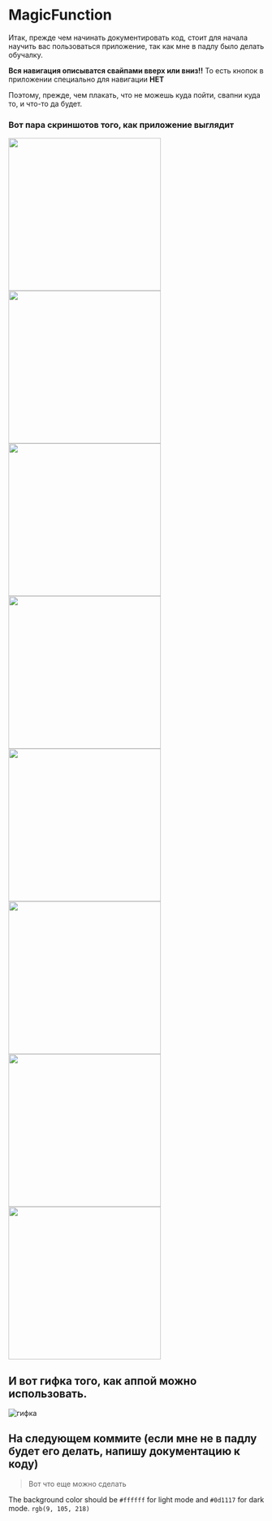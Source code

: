 # MagicFunction


Итак, прежде чем начинать документировать код, стоит для начала научить вас пользоваться приложение, так как мне в падлу было делать обучалку.

**Вся навигация описыватся свайпами вверх или вниз!!**
То есть кнопок в приложении специально для навигации **НЕТ**

Поэтому, прежде, чем плакать, что не можешь куда пойти, свапни куда то, и что-то да будет.

### Вот пара скриншотов того, как приложение выглядит
<img src="https://github.com/TimofeyMaryin/MagicFunction/blob/master/asset/1.png" width="300"> <img src="https://github.com/TimofeyMaryin/MagicFunction/blob/master/asset/2.png" width="300">
<img src="https://github.com/TimofeyMaryin/MagicFunction/blob/master/asset/3.png" width="300">
<img src="https://github.com/TimofeyMaryin/MagicFunction/blob/master/asset/4.png" width="300">
<img src="https://github.com/TimofeyMaryin/MagicFunction/blob/master/asset/5.png" width="300">
<img src="https://github.com/TimofeyMaryin/MagicFunction/blob/master/asset/6.png" width="300">
<img src="https://github.com/TimofeyMaryin/MagicFunction/blob/master/asset/7.png" width="300">
<img src="https://github.com/TimofeyMaryin/MagicFunction/blob/master/asset/8.png" width="300">


## И вот гифка того, как аппой можно использовать.
![гифка](https://github.com/TimofeyMaryin/MagicFunction/blob/master/asset/use_case.gif)
## На следующем коммите (если мне не в падлу будет его делать, напишу документацию к коду)

> Вот что еще можно сделать

The background color should be `#ffffff` for light mode and `#0d1117` for dark mode.
	`rgb(9, 105, 218)`
